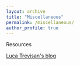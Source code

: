 ```yaml
---
layout: archive
title: "Miscellaneous"
permalink: /miscellaneous/
author_profile: true
---
```


Resources

[Luca Trevisan's blog](https://lucatrevisan.wordpress.com/)
